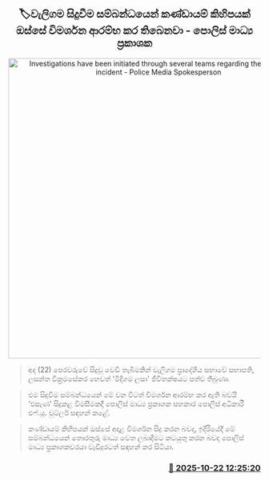 <p align='center'><b><h2 align='center' title='Investigations have been initiated through several teams regarding the Weligama incident - Police Media Spokesperson'>🏷වැලිගම සිදුවීම සම්බන්ධයෙන් කණ්ඩායම් කිහිපයක් ඔස්සේ විමර්ශන ආරම්භ කර තිබෙනවා - පොලිස් මාධ්‍ය ප්‍රකාශක</h2></b></p>
<p align='center'><img src='https://helakuru.sgp1.cdn.digitaloceanspaces.com/esana/images/lib/wutler-jk.jpg' width='600' alt='Investigations have been initiated through several teams regarding the Weligama incident - Police Media Spokesperson'></p>

> අද (22) පෙරවරුවේ සිදුවූ වෙඩි තැබීමකින් වැලිගම ප්‍රාදේශීය සභාවේ සභාපති, ලසන්ත වික්‍රමසේකර හෙවත් 'මිදිගම ලසා' ජීවිතක්ෂයට පත්ව තිබුණා.

> එම සිදුවීම සම්බන්ධයෙන් මේ වන විටත් විමර්ශන ආරම්භ කර ඇති බවයි ‘එසැණ’ සිදුකළ විමසීමකදී පොලිස් මාධ්‍ය ප්‍රකාශක සහකාර පොලිස් අධිකාරී එෆ්.යූ. වුට්ලර් සඳහන් කළේ. 

> කණ්ඩායම් කිහිපයක් ඔස්සේ අදාළ විමර්ශන සිදු කරන බවද, ඉදිරියේදී මේ සම්බන්ධයෙන් තොරතුරු මාධ්‍ය වෙත ලබාදීමට කටයුතු කරන බවද පොලිස් මාධ්‍ය ප්‍රකාශකවරයා වැඩිදුරටත් සඳහන් කර සිටියා.



<h3 align='right'><a href='https://www.helakuru.lk/esana/p/114689/'>📅 2025-10-22 12:25:20</a></h3>
